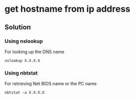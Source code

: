 # get hostname from ip address

## Solution

### Using nslookup

For looking up the DNS name

```
nslookup X.X.X.X
```

### Using nbtstat

For retrieving Net BIOS name or the PC name
```
nbtstat -a X.X.X.X
```


